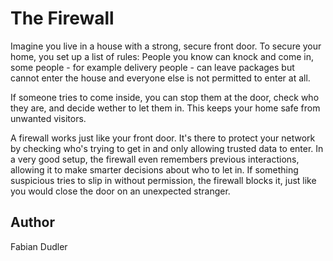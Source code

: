 # The Firewall

Imagine you live in a house with a strong, secure front door. 
To secure your home, you set up a list of rules:
People you know can knock and come in, some people - for example delivery people - can leave packages but cannot enter the house and everyone else is not permitted to enter at all.

If someone tries to come inside, you can stop them at the door, check who they are, and decide wether to let them in. 
This keeps your home safe from unwanted visitors.

A firewall works just like your front door. 
It's there to protect your network by checking who's trying to get in and only allowing trusted data to enter. 
In a very good setup, the firewall even remembers previous interactions, allowing it to make smarter decisions about who to let in.
If something suspicious tries to slip in without permission, the firewall blocks it, 
just like you would close the door on an unexpected stranger.

## Author

Fabian Dudler
